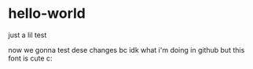 # hello-world
just a lil test

now we gonna test dese changes bc idk what i'm doing in github but this font is cute c:
